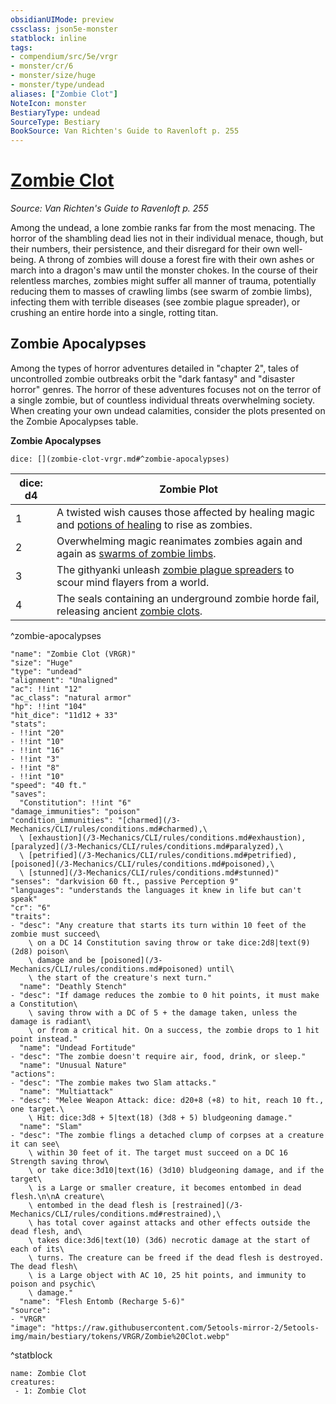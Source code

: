```yaml
---
obsidianUIMode: preview
cssclass: json5e-monster
statblock: inline
tags:
- compendium/src/5e/vrgr
- monster/cr/6
- monster/size/huge
- monster/type/undead
aliases: ["Zombie Clot"]
NoteIcon: monster
BestiaryType: undead
SourceType: Bestiary
BookSource: Van Richten's Guide to Ravenloft p. 255
---
```

# [Zombie Clot](3-Mechanics\CLI\bestiary\undead/zombie-clot-vrgr.md)
*Source: Van Richten's Guide to Ravenloft p. 255*  

Among the undead, a lone zombie ranks far from the most menacing. The horror of the shambling dead lies not in their individual menace, though, but their numbers, their persistence, and their disregard for their own well-being. A throng of zombies will douse a forest fire with their own ashes or march into a dragon's maw until the monster chokes. In the course of their relentless marches, zombies might suffer all manner of trauma, potentially reducing them to masses of crawling limbs (see swarm of zombie limbs), infecting them with terrible diseases (see zombie plague spreader), or crushing an entire horde into a single, rotting titan.

## Zombie Apocalypses

Among the types of horror adventures detailed in "chapter 2", tales of uncontrolled zombie outbreaks orbit the "dark fantasy" and "disaster horror" genres. The horror of these adventures focuses not on the terror of a single zombie, but of countless individual threats overwhelming society. When creating your own undead calamities, consider the plots presented on the Zombie Apocalypses table.

**Zombie Apocalypses**

`dice: [](zombie-clot-vrgr.md#^zombie-apocalypses)`

| dice: d4 | Zombie Plot |
|----------|-------------|
| 1 | A twisted wish causes those affected by healing magic and [potions of healing](/3-Mechanics/CLI/items/potion-of-healing.md) to rise as zombies. |
| 2 | Overwhelming magic reanimates zombies again and again as [swarms of zombie limbs](/3-Mechanics/CLI/bestiary/undead/swarm-of-zombie-limbs-vrgr.md). |
| 3 | The githyanki unleash [zombie plague spreaders](/3-Mechanics/CLI/bestiary/undead/zombie-plague-spreader-vrgr.md) to scour mind flayers from a world. |
| 4 | The seals containing an underground zombie horde fail, releasing ancient [zombie clots](/3-Mechanics/CLI/bestiary/undead/zombie-clot-vrgr.md). |
^zombie-apocalypses

```statblock
"name": "Zombie Clot (VRGR)"
"size": "Huge"
"type": "undead"
"alignment": "Unaligned"
"ac": !!int "12"
"ac_class": "natural armor"
"hp": !!int "104"
"hit_dice": "11d12 + 33"
"stats":
- !!int "20"
- !!int "10"
- !!int "16"
- !!int "3"
- !!int "8"
- !!int "10"
"speed": "40 ft."
"saves":
  "Constitution": !!int "6"
"damage_immunities": "poison"
"condition_immunities": "[charmed](/3-Mechanics/CLI/rules/conditions.md#charmed),\
  \ [exhaustion](/3-Mechanics/CLI/rules/conditions.md#exhaustion), [paralyzed](/3-Mechanics/CLI/rules/conditions.md#paralyzed),\
  \ [petrified](/3-Mechanics/CLI/rules/conditions.md#petrified), [poisoned](/3-Mechanics/CLI/rules/conditions.md#poisoned),\
  \ [stunned](/3-Mechanics/CLI/rules/conditions.md#stunned)"
"senses": "darkvision 60 ft., passive Perception 9"
"languages": "understands the languages it knew in life but can't speak"
"cr": "6"
"traits":
- "desc": "Any creature that starts its turn within 10 feet of the zombie must succeed\
    \ on a DC 14 Constitution saving throw or take dice:2d8|text(9) (2d8) poison\
    \ damage and be [poisoned](/3-Mechanics/CLI/rules/conditions.md#poisoned) until\
    \ the start of the creature's next turn."
  "name": "Deathly Stench"
- "desc": "If damage reduces the zombie to 0 hit points, it must make a Constitution\
    \ saving throw with a DC of 5 + the damage taken, unless the damage is radiant\
    \ or from a critical hit. On a success, the zombie drops to 1 hit point instead."
  "name": "Undead Fortitude"
- "desc": "The zombie doesn't require air, food, drink, or sleep."
  "name": "Unusual Nature"
"actions":
- "desc": "The zombie makes two Slam attacks."
  "name": "Multiattack"
- "desc": "Melee Weapon Attack: dice: d20+8 (+8) to hit, reach 10 ft., one target.\
    \ Hit: dice:3d8 + 5|text(18) (3d8 + 5) bludgeoning damage."
  "name": "Slam"
- "desc": "The zombie flings a detached clump of corpses at a creature it can see\
    \ within 30 feet of it. The target must succeed on a DC 16 Strength saving throw\
    \ or take dice:3d10|text(16) (3d10) bludgeoning damage, and if the target\
    \ is a Large or smaller creature, it becomes entombed in dead flesh.\n\nA creature\
    \ entombed in the dead flesh is [restrained](/3-Mechanics/CLI/rules/conditions.md#restrained),\
    \ has total cover against attacks and other effects outside the dead flesh, and\
    \ takes dice:3d6|text(10) (3d6) necrotic damage at the start of each of its\
    \ turns. The creature can be freed if the dead flesh is destroyed. The dead flesh\
    \ is a Large object with AC 10, 25 hit points, and immunity to poison and psychic\
    \ damage."
  "name": "Flesh Entomb (Recharge 5-6)"
"source":
- "VRGR"
"image": "https://raw.githubusercontent.com/5etools-mirror-2/5etools-img/main/bestiary/tokens/VRGR/Zombie%20Clot.webp"
```
^statblock

```encounter-table
name: Zombie Clot
creatures:
 - 1: Zombie Clot
```